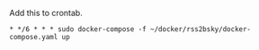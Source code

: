 Add this to crontab.
```
* */6 * * * sudo docker-compose -f ~/docker/rss2bsky/docker-compose.yaml up
```
